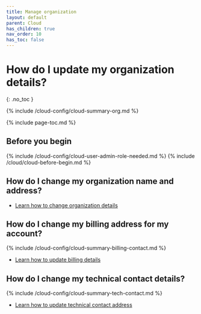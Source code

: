 ```yaml
---
title: Manage organization
layout: default
parent: Cloud
has_children: true
nav_order: 10
has_toc: false
---
```


# How do I update my organization details?
{: .no_toc }

{% include /cloud-config/cloud-summary-org.md %}

{% include page-toc.md %}

## Before you begin

{% include /cloud-config/cloud-user-admin-role-needed.md %}
{% include /cloud/cloud-before-begin.md %}

## How do I change my organization name and address?

* [Learn how to change organization details](/cloud/cloud-configuration/cloud-org-address)

## How do I change my billing address for my account?

{% include /cloud-config/cloud-summary-billing-contact.md %}

* [Learn how to update billing details](/cloud/cloud-configuration/cloud-org-update-billing)

## How do I change my technical contact details?

{% include /cloud-config/cloud-summary-tech-contact.md %}

* [Learn how to update technical contact address](/cloud/cloud-configuration/cloud-org-update-tech-contact)
